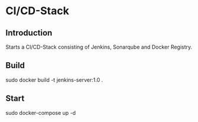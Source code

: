 # CI/CD-Stack

## Introduction

Starts a CI/CD-Stack consisting of Jenkins, Sonarqube and Docker Registry.

## Build

sudo docker build -t jenkins-server:1.0 .

## Start

sudo docker-compose up -d

